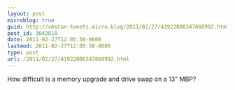 ```yaml
---
layout: post
microblog: true
guid: http://vmstan-tweets.micro.blog/2011/02/27/41922000347860992.html
post_id: 3043818
date: 2011-02-27T12:05:58-0600
lastmod: 2011-02-27T12:05:58-0600
type: post
url: /2011/02/27/41922000347860992.html
---
```

How difficult is a memory upgrade and drive swap on a 13" MBP?

